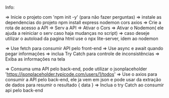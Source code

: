 Info:

=> Inicie o projeto com 'npm init -y' (para não fazer perguntas)
=> instale as dependencias do projeto npm install express nodemon cors axios
=> Crie a rota de acesso a API
=> Serv a API
=> Ativar o Cors
=> Ativar o Nodemon( ele ajuda a reiniciar o serv caso haja mudanças no script) 
=> caso deseje utilizar o autoload da pagina html use o npx lite-server, idem ao nodemon

=> Use fetch para consumir API pelo front-end
=> Use async e await quando pegar informações
=> inclua Try Catch para controle de inconsistências
=> Exiba as informações na tela

=> Consuma uma API pelo back-end, pode utilizar o jsonplaceholder 'https://jsonplaceholder.typicode.com/users/1/todos'
=> Use o axios para consumir a API pelo back-end, ele ja vem em json e pode usar da extração de dados para resumir o resultado { data }
=> Inclua o try Catch ao consumir api pelo back-end